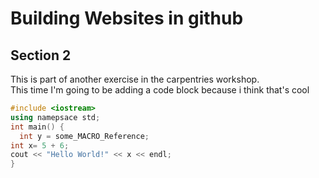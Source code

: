 # Building Websites in github

## Section 2
This is part of another exercise in the carpentries workshop.\
This time I'm going to be adding a code block because i think that's cool

```cpp
#include <iostream>
using namepsace std;
int main() {
  int y = some_MACRO_Reference;
int x= 5 + 6;
cout << "Hello World!" << x << endl;
}
```

